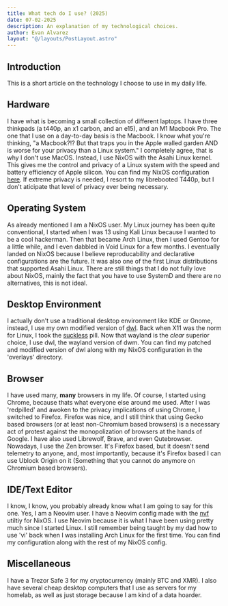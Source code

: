 ```yaml
---
title: What tech do I use? (2025)
date: 07-02-2025
description: An explanation of my technological choices.
author: Evan Alvarez
layout: "@/layouts/PostLayout.astro"
---
```


## Introduction

This is a short article on the technology I choose to use in my daily life.

## Hardware

I have what is becoming a small collection of different laptops. I have three thinkpads (a t440p, an x1 carbon, and an e15), and an M1 Macbook Pro.
The one that I use on a day-to-day basis is the Macbook. I know what you're thinking, "a Macbook?!? But that traps you in the Apple walled garden AND
is worse for your privacy than a Linux system." I completely agree, that is why I don't use MacOS. Instead, I use NixOS with the Asahi Linux kernel.
This gives me the control and privacy of a Linux system with the speed and battery efficiency of Apple silicon. You can find my NixOS configuration
[here](https://github.com/sheikhevan/nix). If extreme privacy is needed, I resort to my librebooted T440p, but I don't aticipate that level of privacy ever being necessary.

## Operating System

As already mentioned I am a NixOS user. My Linux journey has been quite conventional, I started when I was 13 using Kali Linux because I wanted to be a cool
hackerman. Then that became Arch Linux, then I used Gentoo for a little while, and I even dabbled in Void Linux for a few months. I eventually landed on NixOS
because I believe reproducability and declarative configurations are the future. It was also one of the first Linux distributions that supported Asahi Linux.
There are still things that I do not fully love about NixOS, mainly the fact that you have to use SystemD and there are no alternatives, this is not ideal.

## Desktop Environment

I actually don't use a traditional desktop environment like KDE or Gnome, instead, I use my own modified version of [dwl](https://codeberg.org/dwl/dwl). Back when X11 was the norm for Linux,
I took the [suckless](https://suckless.org/) pill. Now that wayland is the _clear_ superior choice, I use dwl, the wayland version of dwm. You can find my patched and modified version
of dwl along with my NixOS configuration in the 'overlays' directory.

## Browser

I have used many, **many** browsers in my life. Of course, I started using Chrome, because thats what everyone else around me used. After I was 'redpilled'
and awoken to the privacy implications of using Chrome, I switched to Firefox. Firefox was nice, and I still think that using Gecko based browsers (or at least
non-Chromium based browsers) is a necessary act of protest against the monopolization of browsers at the hands of Google. I have also used Librewolf, Brave,
and even Qutebrowser. Nowadays, I use the Zen browser. It's Firefox based, but it doesn't send telemetry to anyone, and, most importantly, because it's Firefox
based I can use Ublock Origin on it (Something that you cannot do anymore on Chromium based browsers).

## IDE/Text Editor

I know, I know, you probably already know what I am going to say for this one. Yes, I am a Neovim user. I have a Neovim config made with the [nvf](https://github.com/NotAShelf/nvf) utiltiy for NixOS.
I use Neovim because it is what I have been using pretty much since I started Linux. I still remember being taught by my dad how to use 'vi' back when I was installing
Arch Linux for the first time. You can find my configuration along with the rest of my NixOS config.

## Miscellaneous

I have a Trezor Safe 3 for my cryptocurrency (mainly BTC and XMR). I also have several cheap desktop computers that I use as servers for my homelab, as well as just storage
because I am kind of a data hoarder.
